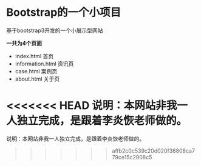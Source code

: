 # Bootstrap的一个小项目

基于bootstrap3开发的一个小展示型网站

**一共为4个页面**

- index.html		首页
- information.html	资讯页
- case.html			案例页
- about.html		关于页

<<<<<<< HEAD
说明：本网站非我一人独立完成，是跟着李炎恢老师做的。
=======
说明：本网站非我一人独立完成，是跟着李炎恢老师做的。
>>>>>>> affb2c0c539c20d020f36808ca779ce15c2908c5
